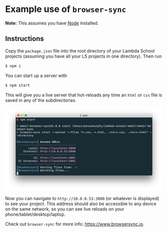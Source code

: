 # Example use of `browser-sync`

**Note:** This assumes you have [Node](https://nodejs.org/en/) installed.

## Instructions

Copy the `package.json` file into the root directory of your Lambda School projects (assuming you have all your LS projects in one directory). Then run

```bash
$ npm i
```

You can start up a server with

```bash
$ npm start
```

This will give you a live server that hot-reloads any time an `html` or `css` file is saved in any of the subdirectories.


![Terminal](img/terminal.png)

Now you can navigate to `http://10.0.0.53:3000` (or whatever is displayed) to see your project. This address should also be accessible to any device on the same network, so you can see live reloads on your phone/tablet/desktop/laptop.

Check out `browser-sync` for more info: https://www.browsersync.io.
